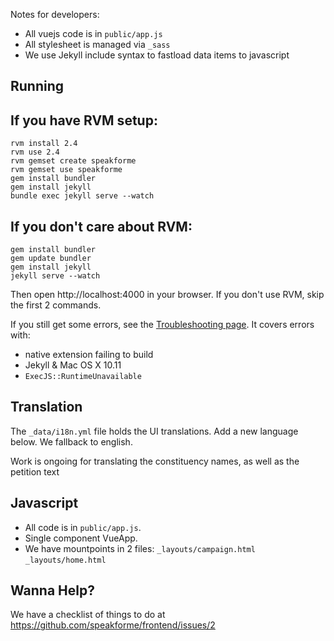 Notes for developers:

* All vuejs code is in `public/app.js`
* All stylesheet is managed via `_sass`
* We use Jekyll include syntax to fastload data items to javascript

## Running

## If you have RVM setup:

```
rvm install 2.4
rvm use 2.4
rvm gemset create speakforme
rvm gemset use speakforme
gem install bundler
gem install jekyll
bundle exec jekyll serve --watch
```

## If you don't care about RVM:

```
gem install bundler
gem update bundler
gem install jekyll
jekyll serve --watch
```

Then open http://localhost:4000 in your browser. If you don't use RVM, skip the first 2 commands.

If you still get some errors, see the [Troubleshooting page](https://jekyllrb.com/docs/troubleshooting/#installation-problems). It covers errors with:

* native extension failing to build
* Jekyll & Mac OS X 10.11
* `ExecJS::RuntimeUnavailable`

## Translation

The `_data/i18n.yml` file holds the UI translations. Add a new language below. We fallback to english.

Work is ongoing for translating the constituency names, as well as the petition text

## Javascript

* All code is in `public/app.js`.
* Single component VueApp.
* We have mountpoints in 2 files: `_layouts/campaign.html` `_layouts/home.html`

## Wanna Help?

We have a checklist of things to do at https://github.com/speakforme/frontend/issues/2
